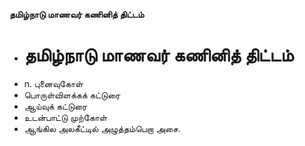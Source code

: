 **தமிழ்நாடு மாணவர் கணினித் திட்டம்**
- # தமிழ்நாடு மாணவர் கணினித் திட்டம்
- n. புனைவுகோள்
- பொருள்விளக்கக் கட்டுரை
- ஆய்வுக் கட்டுரை
- உடன்பாட்டு முற்கோள்
- ஆங்கில அலகீட்டில் அழுத்தம்பெறா அசை.

